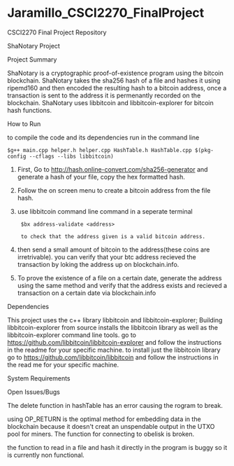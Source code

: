 # Jaramillo_CSCI2270_FinalProject
CSCI2270 Final Project Repository

ShaNotary Project

Project Summary 

ShaNotary is a cryptographic proof-of-existence program using the bitcoin blockchain. ShaNotary takes the sha256 hash of a file and hashes it using ripemd160 and then encoded the resulting hash to a bitcoin address, once a transaction is sent to the address it is permenantly recorded on the blockchain. ShaNotary uses libbitcoin and libbitcoin-explorer for bitcoin hash functions. 

How to Run

to compile the code and its dependencies run in the command line 

    $g++ main.cpp helper.h helper.cpp HashTable.h HashTable.cpp $(pkg-config --cflags --libs libbitcoin)

1. First, Go to http://hash.online-convert.com/sha256-generator and generate a hash of your file, copy the hex          formatted hash. 

2. Follow the on screen menu to create a bitcoin address from the file hash. 

3. use libbitcoin command line command in a seperate terminal

        $bx address-validate <address> 
        
        to check that the address given is a valid bitcoin address. 

4. then send a small amount of bitcoin to the address(these coins are irretrivable). you can verify that your btc address recieved the transaction by loking the address up on blockchain.info. 

5. To prove the existence of a file on a certain date, generate the address using the same method and verify that the address exists and recieved a transaction on a certain date via blockchain.info 


Dependencies

This project uses the c++ library libbitcoin and libbitcoin-explorer; Building libbitcoin-explorer from source installs the libbitcoin library as well as the libbitcoin-explorer command line tools. 
go to https://github.com/libbitcoin/libbitcoin-explorer and follow the instructions in the readme for your specific machine. to install just the libbitcoin library go to https://github.com/libbitcoin/libbitcoin and follow the instructions in the read me for your specific machine. 



System Requirements



Open Issues/Bugs

The delete function in hashTable has an error causing the rogram to break.

using OP_RETURN is the optimal method for embedding data in the blockchain because it doesn't creat an unspendable output in the UTXO pool for miners. The function for connecting to obelisk is broken. 

the function to read in a file and hash it directly in the program is buggy so it is currently non functional.

